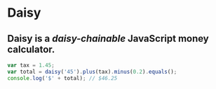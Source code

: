 # Daisy

## Daisy is a *daisy-chainable* JavaScript money calculator.

```javascript
var tax = 1.45;
var total = daisy('45').plus(tax).minus(0.2).equals();
console.log('$' + total); // $46.25
```